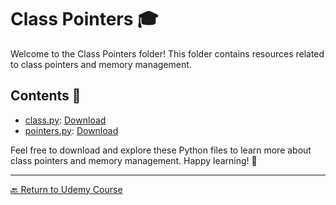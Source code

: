 # Class Pointers 🎓

Welcome to the Class Pointers folder! This folder contains resources related to class pointers and memory management.

## Contents 📄

- [class.py](class.py): [Download](class.py)
- [pointers.py](pointers.py): [Download](pointers.py)

Feel free to download and explore these Python files to learn more about class pointers and memory management. Happy learning! 🚀

---

[🔙 Return to Udemy Course](/README.md)
